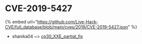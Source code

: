 # CVE-2019-5427
{% embed url="https://github.com/Live-Hack-CVE/full_database/blob/main/cves/2019/CVE-2019-5427.json" %}

* shanika04 ~> [cp30_XXE_partial_fix](https://www.alice-snow.ru/2019/database/cve-2019-5427/cp30_xxe_partial_fix-shanika04)